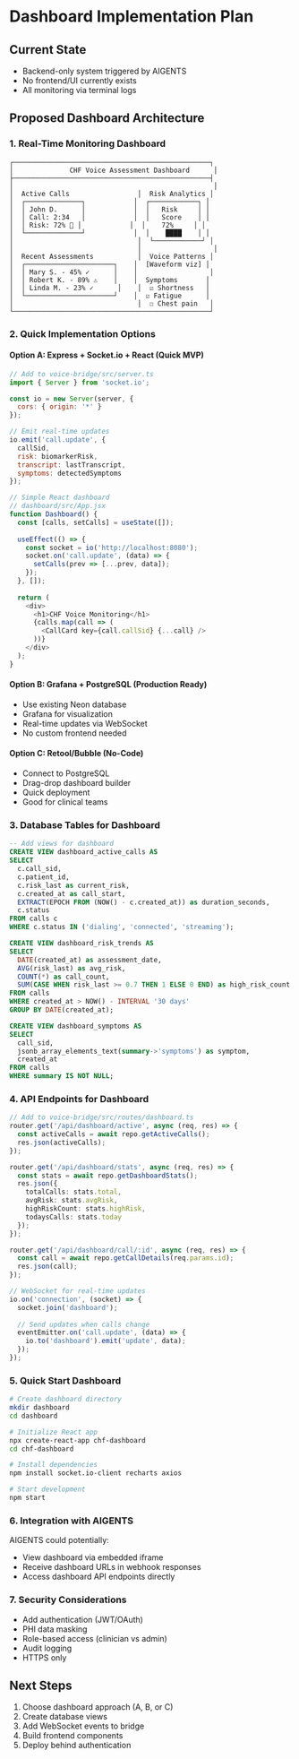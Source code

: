 # Dashboard Implementation Plan

## Current State
- Backend-only system triggered by AIGENTS
- No frontend/UI currently exists
- All monitoring via terminal logs

## Proposed Dashboard Architecture

### 1. Real-Time Monitoring Dashboard
```
┌─────────────────────────────────────────────────┐
│              CHF Voice Assessment Dashboard      │
├─────────────────────────────────────────────────┤
│                                                  │
│  Active Calls                 │  Risk Analytics │
│  ┌──────────────┐            │  ┌────────────┐ │
│  │ John D.      │            │  │   Risk     │ │
│  │ Call: 2:34   │            │  │   Score    │ │
│  │ Risk: 72% 🔴 │            │  │    72%     │ │
│  └──────────────┘            │  │    ████    │ │
│                               │  └────────────┘ │
│                               │                  │
│  Recent Assessments           │  Voice Patterns │
│  ┌──────────────────────┐    │  [Waveform viz] │
│  │ Mary S. - 45% ✓      │    │                  │
│  │ Robert K. - 89% ⚠️    │    │  Symptoms       │
│  │ Linda M. - 23% ✓      │    │  ☑ Shortness   │
│  └──────────────────────┘    │  ☑ Fatigue      │
│                               │  ☐ Chest pain   │
└─────────────────────────────────────────────────┘
```

### 2. Quick Implementation Options

#### Option A: Express + Socket.io + React (Quick MVP)
```javascript
// Add to voice-bridge/src/server.ts
import { Server } from 'socket.io';

const io = new Server(server, {
  cors: { origin: '*' }
});

// Emit real-time updates
io.emit('call.update', {
  callSid,
  risk: biomarkerRisk,
  transcript: lastTranscript,
  symptoms: detectedSymptoms
});

// Simple React dashboard
// dashboard/src/App.jsx
function Dashboard() {
  const [calls, setCalls] = useState([]);
  
  useEffect(() => {
    const socket = io('http://localhost:8080');
    socket.on('call.update', (data) => {
      setCalls(prev => [...prev, data]);
    });
  }, []);
  
  return (
    <div>
      <h1>CHF Voice Monitoring</h1>
      {calls.map(call => (
        <CallCard key={call.callSid} {...call} />
      ))}
    </div>
  );
}
```

#### Option B: Grafana + PostgreSQL (Production Ready)
- Use existing Neon database
- Grafana for visualization
- Real-time updates via WebSocket
- No custom frontend needed

#### Option C: Retool/Bubble (No-Code)
- Connect to PostgreSQL
- Drag-drop dashboard builder
- Quick deployment
- Good for clinical teams

### 3. Database Tables for Dashboard

```sql
-- Add views for dashboard
CREATE VIEW dashboard_active_calls AS
SELECT 
  c.call_sid,
  c.patient_id,
  c.risk_last as current_risk,
  c.created_at as call_start,
  EXTRACT(EPOCH FROM (NOW() - c.created_at)) as duration_seconds,
  c.status
FROM calls c
WHERE c.status IN ('dialing', 'connected', 'streaming');

CREATE VIEW dashboard_risk_trends AS
SELECT 
  DATE(created_at) as assessment_date,
  AVG(risk_last) as avg_risk,
  COUNT(*) as call_count,
  SUM(CASE WHEN risk_last >= 0.7 THEN 1 ELSE 0 END) as high_risk_count
FROM calls
WHERE created_at > NOW() - INTERVAL '30 days'
GROUP BY DATE(created_at);

CREATE VIEW dashboard_symptoms AS
SELECT 
  call_sid,
  jsonb_array_elements_text(summary->'symptoms') as symptom,
  created_at
FROM calls
WHERE summary IS NOT NULL;
```

### 4. API Endpoints for Dashboard

```typescript
// Add to voice-bridge/src/routes/dashboard.ts
router.get('/api/dashboard/active', async (req, res) => {
  const activeCalls = await repo.getActiveCalls();
  res.json(activeCalls);
});

router.get('/api/dashboard/stats', async (req, res) => {
  const stats = await repo.getDashboardStats();
  res.json({
    totalCalls: stats.total,
    avgRisk: stats.avgRisk,
    highRiskCount: stats.highRisk,
    todaysCalls: stats.today
  });
});

router.get('/api/dashboard/call/:id', async (req, res) => {
  const call = await repo.getCallDetails(req.params.id);
  res.json(call);
});

// WebSocket for real-time updates
io.on('connection', (socket) => {
  socket.join('dashboard');
  
  // Send updates when calls change
  eventEmitter.on('call.update', (data) => {
    io.to('dashboard').emit('update', data);
  });
});
```

### 5. Quick Start Dashboard

```bash
# Create dashboard directory
mkdir dashboard
cd dashboard

# Initialize React app
npx create-react-app chf-dashboard
cd chf-dashboard

# Install dependencies
npm install socket.io-client recharts axios

# Start development
npm start
```

### 6. Integration with AIGENTS

AIGENTS could potentially:
- View dashboard via embedded iframe
- Receive dashboard URLs in webhook responses
- Access dashboard API endpoints directly

### 7. Security Considerations

- Add authentication (JWT/OAuth)
- PHI data masking
- Role-based access (clinician vs admin)
- Audit logging
- HTTPS only

## Next Steps

1. Choose dashboard approach (A, B, or C)
2. Create database views
3. Add WebSocket events to bridge
4. Build frontend components
5. Deploy behind authentication